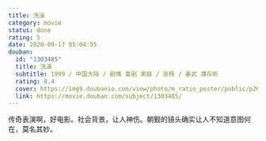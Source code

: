 ```yaml
---
title: 洗澡
category: movie
status: done
rating: 5
date: 2020-09-17 05:04:55
douban:
  id: "1303485"
  title: 洗澡
  subtitle: 1999 / 中国大陆 / 剧情 喜剧 家庭 / 张杨 / 姜武 濮存昕
  rating: 8.4
  cover: https://img9.doubanio.com/view/photo/m_ratio_poster/public/p2619211905.jpg
  link: https://movie.douban.com/subject/1303485/
---
```


传奇表演啊，好电影。社会背景，让人神伤。朝觐的镜头确实让人不知道意图何在，莫名其妙。